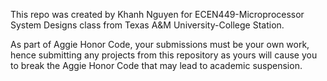 This repo was created by Khanh Nguyen for ECEN449-Microprocessor System Designs class from Texas A&M University-College Station.

As part of Aggie Honor Code, your submissions must be your own work, hence submitting any projects from this repository as yours will cause you to break the Aggie Honor Code that may lead to academic suspension.
